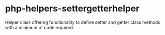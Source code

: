# php-helpers-settergetterhelper
Helper class offering functionality to define setter and getter class methods with a minimum of code required.

